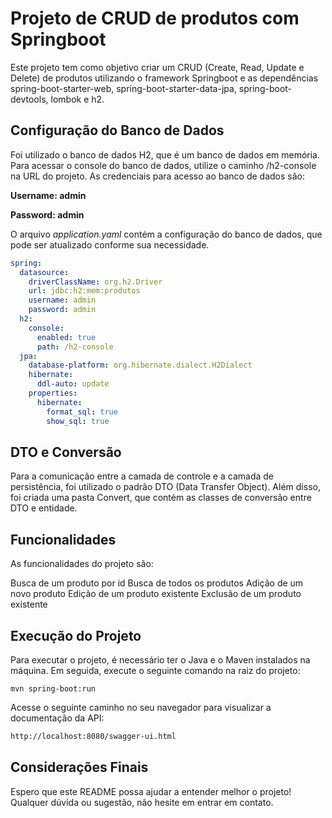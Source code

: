 # Projeto de CRUD de produtos com Springboot

Este projeto tem como objetivo criar um CRUD (Create, Read, Update e Delete) de produtos utilizando o framework Springboot e as dependências spring-boot-starter-web, spring-boot-starter-data-jpa, spring-boot-devtools, lombok e h2.

## Configuração do Banco de Dados
Foi utilizado o banco de dados H2, que é um banco de dados em memória. Para acessar o console do banco de dados, utilize o caminho /h2-console na URL do projeto. As credenciais para acesso ao banco de dados são:

**Username: admin**

**Password: admin**

O arquivo *application.yaml* contém a configuração do banco de dados, que pode ser atualizado conforme sua necessidade.

```yaml
spring:
  datasource:
    driverClassName: org.h2.Driver
    url: jdbc:h2:mem:produtos
    username: admin
    password: admin
  h2:
    console:
      enabled: true
      path: /h2-console
  jpa:
    database-platform: org.hibernate.dialect.H2Dialect
    hibernate:
      ddl-auto: update
    properties:
      hibernate:
        format_sql: true
        show_sql: true 
```

## DTO e Conversão
Para a comunicação entre a camada de controle e a camada de persistência, foi utilizado o padrão DTO (Data Transfer Object). Além disso, foi criada uma pasta Convert, que contém as classes de conversão entre DTO e entidade.

## Funcionalidades
As funcionalidades do projeto são:

Busca de um produto por id
Busca de todos os produtos
Adição de um novo produto
Edição de um produto existente
Exclusão de um produto existente


## Execução do Projeto
Para executar o projeto, é necessário ter o Java e o Maven instalados na máquina. Em seguida, execute o seguinte comando na raiz do projeto:

```arduino
mvn spring-boot:run
```
Acesse o seguinte caminho no seu navegador para visualizar a documentação da API:


```bash
http://localhost:8080/swagger-ui.html
```

## Considerações Finais
Espero que este README possa ajudar a entender melhor o projeto! Qualquer dúvida ou sugestão, não hesite em entrar em contato.
